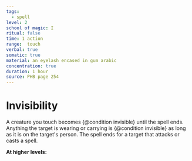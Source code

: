 ```yaml
---
tags:
  - spell
level: 2
school of magic: I
ritual: false
time: 1 action
range:  touch
verbal: true
somatic: true
material: an eyelash encased in gum arabic
concentration: true
duration: 1 hour
source: PHB page 254
---
```

# Invisibility
A creature you touch becomes {@condition invisible} until the spell ends. Anything the target is wearing or carrying is {@condition invisible} as long as it is on the target's person. The spell ends for a target that attacks or casts a spell.

**At higher levels:** 
